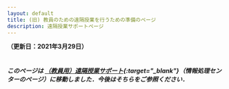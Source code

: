 ```yaml
---
layout: default
title: (旧) 教員のための遠隔授業を行うための準備のページ
description: 遠隔授業サポートページ
---
```


**（更新日：2021年3月29日）**
<br />
<br />

##### このページは [**（教員用）遠隔授業サポート**](https://sites.google.com/cis.twcu.ac.jp/cisqa/distance-lecture-teacher?authuser=0){:target="_blank"}（情報処理センターのページ）に移動しました．今後はそちらをご参照ください．
<br />